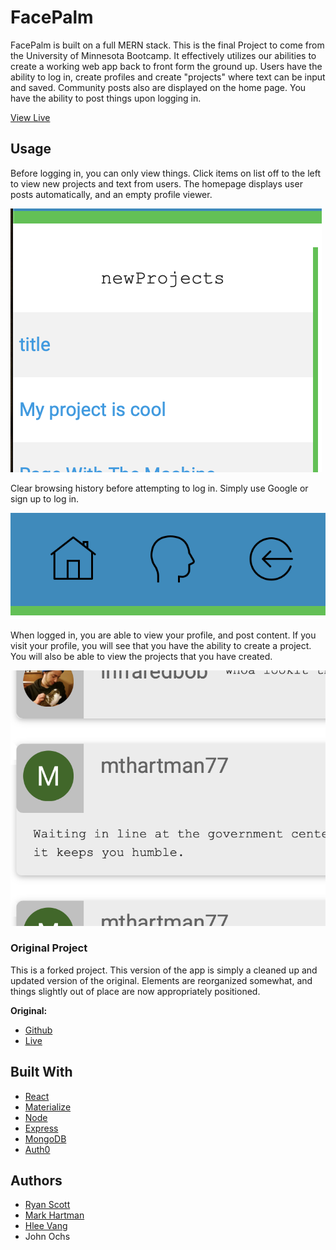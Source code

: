 # FacePalm

FacePalm is built on a full MERN stack. This is the final Project to come from the University of Minnesota Bootcamp. It effectively utilizes our abilities to create a working web app back to front form the ground up. Users have the ability to log in, create profiles and create "projects" where text can be input and saved. Community posts also are displayed on the home page. You have the ability to post things upon logging in.

[View Live](https://face--palm.herokuapp.com/)

## Usage
Before logging in, you can only view things. Click items on list off to the left to view new projects and text from users.
The homepage displays user posts automatically, and an empty profile viewer.

![projects](projects.png)

Clear browsing history before attempting to log in. Simply use Google or sign up to log in.

![login](login.png)

When logged in, you are able to view your profile, and post content. If you visit your profile, you will see that you have the ability to create a project. You will also be able to view the projects that you have created.

![posts](posts.png)

### Original Project
This is a forked project. This version of the app is simply a cleaned up and updated version of the original. Elements are reorganized somewhat, and things slightly out of place are now appropriately positioned.

**Original:**
* [Github](https://github.com/LilGherkin/SyntactictSugar)
* [Live](https://syntactictsugar.herokuapp.com/)

## Built With
* [React](https://reactjs.org)
* [Materialize](https://materializecss.com)
* [Node](https://nodejs.org/en/)
* [Express](https://expressjs.com)
* [MongoDB](https://www.mongodb.com/what-is-mongodb)
* [Auth0](https://auth0.com)

## Authors
* [Ryan Scott](https://github.com/minerbob)
* [Mark Hartman](https://github.com/LilGherkin)
* [Hlee Vang](https://github.com/vanghlee01)
* John Ochs
